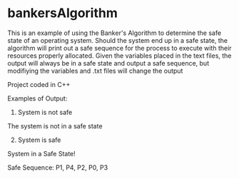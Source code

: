 # bankersAlgorithm
This is an example of using the Banker's Algorithm to determine the safe state of an operating system. Should the system end up in a safe state, the algorithm will print out a safe sequence for the process to execute with their resources properly allocated. Given the variables placed in the text files, the output will always be in a safe state and output a safe sequence, but modifiying the variables and .txt files will change the output

Project coded in C++

Examples of Output:

1. System is not safe

  The system is not in a safe state


2. System is safe

  System in a Safe State!
  
  Safe Sequence: P1, P4, P2, P0, P3
